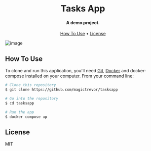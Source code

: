 
<h1 align="center">
  Tasks App
</h1>

<h4 align="center">A demo project.</h4>

<p align="center">
  <a href="#how-to-use">How To Use</a> •
  <a href="#license">License</a>
</p>

![image](https://github.com/MagicTrevor/TasksApp/assets/27883110/6431f80a-b930-42ae-8a82-3e41cc775380)

## How To Use

To clone and run this application, you'll need [Git](https://git-scm.com), [Docker](https://www.docker.com/) and docker-compose installed on your computer. From your command line:

```bash
# Clone this repository
$ git clone https://github.com/magictrevor/tasksapp

# Go into the repository
$ cd tasksapp

# Run the app
$ docker compose up
```

## License

MIT

